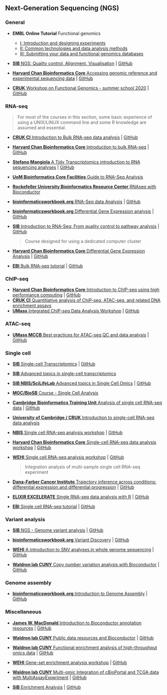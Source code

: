 
## Next-Generation Sequencing (NGS)

### General

- **EMBL Online Tutorial** Functional genomics 
	- [I: Introduction and designing experiments](https://www.ebi.ac.uk/training/online/courses/functional-genomics-i-introduction-and-design/)
	- [II: Common technologies and data analysis methods](https://www.ebi.ac.uk/training/online/courses/functional-genomics-ii-common-technologies-and-data-analysis-methods/)
	- [III: Submitting your data and functional genomics databases](https://www.ebi.ac.uk/training/online/courses/functional-genomics-iii-submitting-data/)


- [**SIB** NGS: Quality control, Alignment, Visualisation](https://sib-swiss.github.io/NGS-introduction-training/) | [GitHub](https://github.com/sib-swiss/NGS-introduction-training)
- [**Harvard Chan Bioinformatics Core** Accessing genomic reference and experimental sequencing data](https://hbctraining.github.io/Accessing_public_genomic_data/) | [GitHub](https://github.com/hbctraining/Accessing_public_genomic_data)
- [**CRUK** Workshop on Functional Genomics - summer school 2020](https://bioinformatics-core-shared-training.github.io/cruk-summer-school-2020/) | [GitHub](https://github.com/bioinformatics-core-shared-training/cruk-summer-school-2020)


### RNA-seq

> For most of the courses in this section, some basic experience of using a UNIX/LINUX command line and some R knowledge are assumed and essential. 

- [**CRUK CI** Introduction to Bulk RNA-seq data analysis](https://bioinformatics-core-shared-training.github.io/Bulk_RNAseq_Course_Apr22/) | [GitHub](https://github.com/bioinformatics-core-shared-training/Bulk_RNAseq_Course_Apr22)

- [**Harvard Chan Bioinformatics Core** Introduction to bulk RNA-seq](https://hbctraining.github.io/Intro-to-rnaseq-hpc-salmon-flipped/schedule/links-to-lessons.html) | [GitHub](https://github.com/hbctraining/Intro-to-rnaseq-hpc-salmon-flipped)


- [**Stefano Mangiola** A Tidy Transcriptomics introduction to RNA sequencing analyses](https://stemangiola.github.io/bioc_2020_tidytranscriptomics/) | [GitHub](https://github.com/stemangiola/bioc_2020_tidytranscriptomics/)

- [**UoM Bioinformatics Core Facilities** Guide to RNA-Seq Analysis](https://ycl6.gitbook.io/guide-to-rna-seq-analysis/)

- [**Rockefeller University Bioinformatics Resource Center** RNAseq with Bioconductor](https://rockefelleruniversity.github.io/RU_RNAseq/index.html)  

- [**bioinformaticsworkbook.org** RNA-Seq data Analysis](https://bioinformaticsworkbook.org/dataAnalysis/RNA-Seq/RNA-SeqIntro/RNAseq-using-a-genome.html#gsc.tab=0) | [GitHub](https://github.com/ISUgenomics/bioinformatics-workbook)

- [**bioinformaticsworkbook.org** Differential Gene Expression analysis](https://bioinformaticsworkbook.org/dataAnalysis/RNA-Seq/RNA-SeqIntro/Differential-Expression-Analysis.html#gsc.tab=0) | [GitHub](https://github.com/ISUgenomics/bioinformatics-workbook)

- [**SIB** Introduction to RNA-Seq: From quality control to pathway analysis](https://sib-swiss.github.io/RNAseq-introduction-training/) | [GitHub](https://github.com/sib-swiss/RNAseq-introduction-training)
	> Course designed for using a dedicated computer cluster 

- [**Harvard Chan Bioinformatics Core** Differential Gene Expression Analysis](https://hbctraining.github.io/DGE_workshop_salmon_online/schedule/links-to-lessons.html) | [GitHub](https://github.com/hbctraining/DGE_workshop_salmon_online)


- [**EBI** Bulk RNA-seq tutorial](https://mperalc.gitlab.io/bulk_RNA-seq_workshop_2021/) | [GitHub](https://gitlab.com/mperalc/bulk_RNA-seq_workshop_2021/)

### ChIP-seq

- [**Harvard Chan Bioinformatics Core** Introduction to ChIP-seq using high performance computing](https://hbctraining.github.io/Intro-to-ChIPseq/) | [GitHub](https://github.com/hbctraining/Intro-to-ChIPseq)
- [**CRUK CI** Quantitiative analysis of ChiP-seq, ATAC-seq, and related DNA enrichment assays](https://github.com/bioinformatics-core-shared-training/Quantitative-ChIPseq-Workshop)
- [**UMass** Integrated ChIP-seq Data Analysis Workshop](https://hukai916.github.io/IntegratedChIPseqWorkshop/) | [GitHub](https://github.com/hukai916/IntegratedChIPseqWorkshop/)


### ATAC-seq

- [**UMass MCCB** Best practices for ATAC-seq QC and data analysis](https://haibol2016.github.io/ATACseqQCWorkshop/) | [GitHub](https://github.com/haibol2016/ATACseqQCWorkshop/)


### Single cell

- [**SIB** Single-cell Transcriptomics](https://sib-swiss.github.io/single-cell-training/latest/) | [GitHub](https://github.com/sib-swiss/single-cell-training/)

- [**SIB** Advanced topics in single-cell transcriptomics](https://github.com/fmicompbio/adv_scrnaseq_2020)

- [**SIB NBIS/SciLifeLab** Advanced topics in Single Cell Omics](https://nbisweden.github.io/single-cell_sib_scilifelab_2021/) | [GitHub](https://github.com/NBISweden/single-cell_sib_scilifelab_2021)

- [**MGC/BioSB** Course - Single Cell Analysis](https://github.com/LeidenCBC/MGC-BioSB-SingleCellAnalysis2021)

- [**Cambridge Bioinformatics Training Unit** Analysis of single cell RNA-seq data](https://github.com/hemberg-lab/scRNA.seq.course) | [GitHub](https://www.singlecellcourse.org/index.html)

- [**University of Cambridge / CRUK** Introduction to single-cell RNA-seq data analysis](https://bioinformatics-core-shared-training.github.io/UnivCambridge_ScRnaSeqIntro_Feb2022/)
 
- [**NBIS** Single cell RNA-seq analysis workshop](https://nbisweden.github.io/workshop-scRNAseq/) | [GitHub](https://github.com/nbisweden/workshop-scRNAseq)

- [**Harvard Chan Bioinformatics Core** Single-cell RNA-seq data analysis workshop](https://github.com/hbctraining/scRNA-seq_online) | [GitHub](https://hbctraining.github.io/scRNA-seq_online/schedule/links-to-lessons.html)

- [**WEHI**  Single cell RNA-seq analysis workshop](
https://yunshun.github.io/SingleCellWorkshop/) | [GitHub](https://github.com/yunshun/SingleCellWorkshop/)
	> Integration analysis of multi-sample single cell RNA-seq experiment


- [**Dana-Farber Cancer Institute** Trajectory inference across conditions: differential expression and differential progression](https://kstreet13.github.io/bioc2020trajectories/) | [GitHub](https://github.com/kstreet13/bioc2020trajectories)

- [**ELIXIR EXCELERATE** Single RNA-seq data analysis with R](https://nbisweden.github.io/excelerate-scRNAseq/) | [GitHub](https://github.com/NBISweden/excelerate-scRNAseq)

- [**EBI** Single cell RNA-seq tutorial](https://mperalc.gitlab.io/scRNA-seq_workshop_2021/) | [GitHub](https://gitlab.com/mperalc/scRNA-seq_workshop_2021)




### Variant analysis

- [**SIB** NGS - Genome variant analysis](https://sib-swiss.github.io/NGS-variants-training/) | [GitHub](https://github.com/sib-swiss/NGS-variants-training/)
- [**bioinformaticsworkbook.org** Variant Discovery](https://bioinformaticsworkbook.org/dataAnalysis/VariantCalling/variant-calling-index.html#gsc.tab=0) | [GitHub](https://github.com/ISUgenomics/bioinformatics-workbook)

- [**WEHI** A introduction to SNV analyses in whole genome sequencing](https://github.com/PapenfussLab/IntroductionToGenomicsWorkshop/) | [GitHub](https://papenfusslab.github.io/IntroductionToGenomicsWorkshop/)
- [**Waldron lab CUNY** Copy number variation analysis with Bioconductor](https://waldronlab.io/CNVWorkshop/) | [GitHub](https://github.com/waldronlab/CNVWorkshop)


### Genome assembly

- [**bioinformaticsworkbook.org** Introduction to Genome Assembly](https://bioinformaticsworkbook.org/dataAnalysis/GenomeAssembly/Intro_GenomeAssembly.html#gsc.tab=0) | [GitHub](https://github.com/ISUgenomics/bioinformatics-workbook)


### Miscellaneous

- [**James W. MacDonald** Introduction to Bioconductor annotation resources](https://jmacdon.github.io/Bioc2020Anno/) | [GitHub](https://github.com/jmacdon/Bioc2020Anno)

- [**Waldron lab CUNY** Public data resources and Bioconductor](https://waldronlab.io/PublicDataResources/) | [GitHub](https://github.com/jmacdon/Bioc2020Anno)

- [**Waldron lab CUNY** Functional enrichment analysis of high-throughput omics data](https://waldronlab.io/enrichOmics/) | [GitHub](https://github.com/waldronlab/enrichOmics)

- [**WEHI**  Gene-set enrichment analysis workshop](https://davislaboratory.github.io/GenesetAnalysisWorkflow/) | [GitHub](https://github.com/DavisLaboratory/GenesetAnalysisWorkflow/)

- [**Waldron lab CUNY** Multi-omic Integration of cBioPortal and TCGA data with MultiAssayExperiment](https://waldronlab.io/MultiAssayWorkshop/) | [GitHub](https://github.com/waldronlab/MultiAssayWorkshop/)

- [**SIB** Enrichment Analysis](https://sib-swiss.github.io/enrichment-analysis-training/) | [GitHub](https://github.com/sib-swiss/enrichment-analysis-training/)




